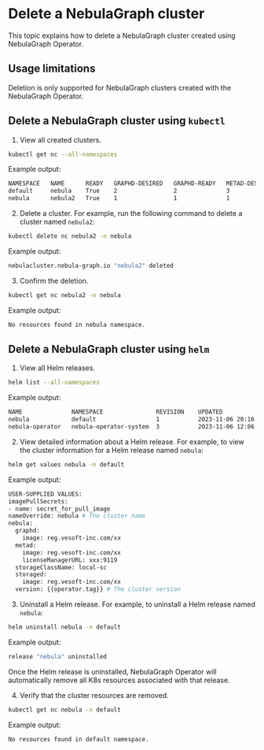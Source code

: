 # Delete a NebulaGraph cluster

This topic explains how to delete a NebulaGraph cluster created using NebulaGraph Operator.

## Usage limitations

Deletion is only supported for NebulaGraph clusters created with the NebulaGraph Operator.

## Delete a NebulaGraph cluster using `kubectl`

1. View all created clusters.

  ```bash
  kubectl get nc --all-namespaces
  ```

  Example output:

  ```bash
  NAMESPACE   NAME      READY   GRAPHD-DESIRED   GRAPHD-READY   METAD-DESIRED   METAD-READY   STORAGED-DESIRED   STORAGED-READY   AGE
  default     nebula    True    2                2              3               3             3                  3                38h
  nebula      nebula2   True    1                1              1               1             1                  1                2m7s
  ```

2. Delete a cluster. For example, run the following command to delete a cluster named `nebula2`:

  ```bash
  kubectl delete nc nebula2 -n nebula
  ```

  Example output:

  ```bash
  nebulacluster.nebula-graph.io "nebula2" deleted
  ```

3. Confirm the deletion.

  ```bash
  kubectl get nc nebula2 -n nebula
  ```

  Example output:

  ```bash
  No resources found in nebula namespace.
  ```

## Delete a NebulaGraph cluster using `helm`

1. View all Helm releases.

  ```bash
  helm list --all-namespaces
  ```

  Example output:

  ```bash
  NAME           	NAMESPACE             	REVISION	UPDATED                                	STATUS  	CHART                	APP VERSION
  nebula         	default               	1       	2023-11-06 20:16:07.913136377 +0800 CST	deployed	nebula-cluster-1.7.1 	1.7.1
  nebula-operator	nebula-operator-system	3       	2023-11-06 12:06:24.742397418 +0800 CST	deployed	nebula-operator-1.7.1	1.7.1
  ```

2. View detailed information about a Helm release. For example, to view the cluster information for a Helm release named `nebula`:

  ```bash
  helm get values nebula -n default
  ```

  Example output:

  ```bash
  USER-SUPPLIED VALUES:
  imagePullSecrets:
  - name: secret_for_pull_image
  nameOverride: nebula # The cluster name
  nebula:
    graphd:
      image: reg.vesoft-inc.com/xx
    metad:
      image: reg.vesoft-inc.com/xx
      licenseManagerURL: xxx:9119
    storageClassName: local-sc
    storaged:
      image: reg.vesoft-inc.com/xx
    version: {{operator.tag}} # The cluster version
  ```

3. Uninstall a Helm release. For example, to uninstall a Helm release named `nebula`:

  ```bash
  helm uninstall nebula -n default
  ```

  Example output:

  ```bash
  release "nebula" uninstalled
  ```

  Once the Helm release is uninstalled, NebulaGraph Operator will automatically remove all K8s resources associated with that release.

4. Verify that the cluster resources are removed.

  ```bash
  kubectl get nc nebula -n default
  ```

  Example output:

  ```bash
  No resources found in default namespace.
  ```